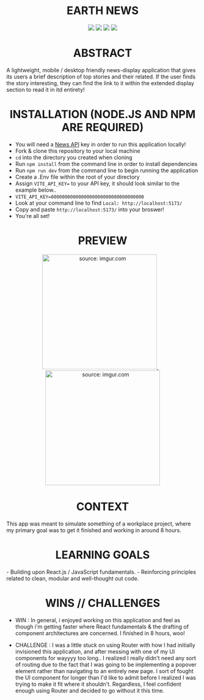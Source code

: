 <h1 align="center">EARTH NEWS</h1>

<p align="center">
  <img src="https://img.shields.io/badge/React-20232A?style=for-the-badge&logo=react&logoColor=61DAFB" />
  <img src="https://img.shields.io/badge/JavaScript-F7DF1E?style=for-the-badge&logo=javascript&logoColor=black" />
  <img src="https://img.shields.io/badge/Vite-646CFF.svg?style=for-the-badge&logo=Vite&logoColor=white" />
  <img src="https://img.shields.io/badge/Tailwind%20CSS-06B6D4.svg?style=for-the-badge&logo=Tailwind-CSS&logoColor=white" />
</p>

<h1 align="center">ABSTRACT</h1>
A lightweight, mobile / desktop friendly news-display application that gives its users a brief description of top stories and their related. If the user finds the story interesting, they can find the link to it within the extended display section to read it in itd entirety!

<h1 align="center">INSTALLATION (NODE.JS AND NPM ARE REQUIRED)</h1>

- You will need a [News API](https://newsapi.org/) key in order to run this application locally!
- Fork & clone this repository to your local machine
- `cd` into the directory you created when cloning
- Run `npm install` from the command line in order to install dependencies
- Run `npm run dev` from the command line to begin running the application
- Create a .Env file within the root of your directory
- Assign `VITE_API_KEY=` to your API key, it should look similar to the example below..
- `VITE_API_KEY=0000000000000000000000000000000000`
- Look at your command line to find `Local: http://localhost:5173/`
- Copy and paste `http://localhost:5173/` into your broswer!
- You're all set!

<h1 align="center">PREVIEW</h1>

<p align="center">
  <a href="https://imgur.com/G73eCvs">
    <img src="https://i.imgur.com/G73eCvs.png" title="source: imgur.com" width="300" />
  </a>
  &nbsp;&nbsp;&nbsp; <!-- This adds the gap -->
  <a href="https://imgur.com/0oVrGEa">
    <img src="https://i.imgur.com/0oVrGEa.png" title="source: imgur.com" width="300" />
  </a>
</p>

<h1 align="center">CONTEXT</h1>
This app was meant to simulate something of a workplace project, where my primary goal was to get it finished and working in around 8 hours.

<h1 align="center">LEARNING GOALS</h1>
- Building upon React.js / JavaScript fundamentals.
- Reinforcing principles related to clean, modular and well-thought out code.

<h1 align="center">WINS // CHALLENGES</h1>

- WIN : In general, i enjoyed working on this application and feel as though i'm getting faster where React fundamentals & the drafting of component architectures are concerned. I finished in 8 hours, woo!

- CHALLENGE : I was a little stuck on using Router with how I had initially invisioned this application, and after messing with one of my UI components for wayyyy too long.. I realized I really didn't need any sort of routing due to the fact that I was going to be implementing a popover element rather than navigating to an entirely new page. I sort of fought the UI component for longer than I'd like to admit before I realized I was trying to make it fit where it shouldn't. Regardless, I feel confident enough using Router and decided to go without it this time. 







